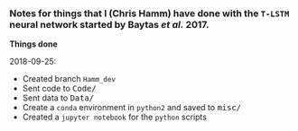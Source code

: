 ### Notes for things that I (Chris Hamm) have done with the `T-LSTM` neural network started by Baytas *et al.* 2017.


**Things done**

2018-09-25:
- Created branch `Hamm_dev`
- Sent code to <kbd>Code/</kbd>
- Sent data to <kbd>Data/</kdb>
- Create a `conda` environment in `python2` and saved to <kbd>misc/</kbd>
- Created a `jupyter notebook` for the `python` scripts
